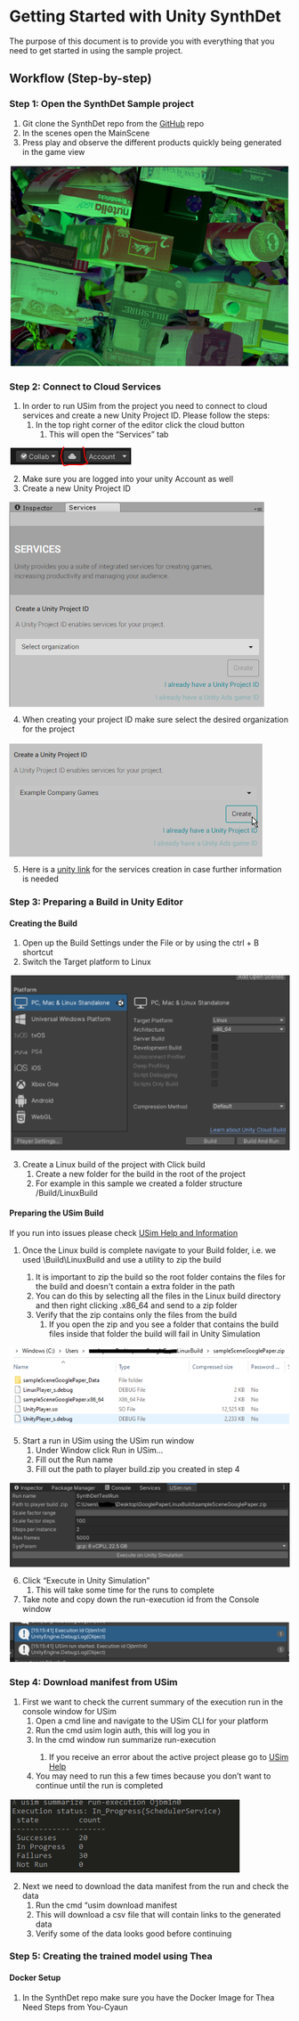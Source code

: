 # Getting Started with Unity SynthDet

The purpose of this document is to provide you with everything that you need to get started in using the sample project. 

## Workflow (Step-by-step)
### Step 1: Open the SynthDet Sample project
1. Git clone the SynthDet repo from the [GitHub](https://github.com/Unity-Technologies/SynthDet) repo
2. In the scenes open the MainScene 
3. Press play and observe the different products quickly being generated in the game view

<img src="images/dataset.png" align="middle"/>

### Step 2: Connect to Cloud Services 
1. In order to run USim from the project you need to connect to cloud services and create a new Unity Project ID. Please follow the steps:
    1. In the top right corner of the editor click the cloud button
        1. This will open the “Services” tab

<img src="images/OpenCloudServices.png" align="middle"/>

2. Make sure you are logged into your unity Account as well
3. Create a new Unity Project ID 

<img src="images/CreateNewUnityProjectID.PNG" align="middle"/>

4. When creating your project ID make sure select the desired organization for the project

<img src="images/UnityProjectIdOrg.PNG" align="middle"/>

5. Here is a [unity link](https://docs.unity3d.com/Manual/SettingUpProjectServices.html) for the services creation in case further information is needed

### Step 3: Preparing a Build in Unity Editor 
#### Creating the Build
1. Open up the Build Settings under the File or by using the ctrl + B shortcut
2. Switch the Target platform to Linux 

<img src="images/targetingLinuxPlatform.PNG" align="middle"/>

3. Create a Linux build of the project with Click build
    1. Create a new folder for the build in the root of the project
    2. For example in this sample we created a folder structure <Project Path>/Build/LinuxBuild 

#### Preparing the USim Build
If you run into issues please check [USim Help and Information](USim.md) 
1. Once the Linux build is complete navigate to your Build folder, i.e. we used <Project>\Build\LinuxBuild and use a utility to zip the build
    1. It is important to zip the build so the root folder contains the files for the build and doesn't contain a extra folder in the path
    2. You can do this by selecting all the files in the Linux build directory and then right clicking <PlayerBuild>.x86_64 and send to a zip folder
    3. Verify that the zip contains only the files from the build
        1. If you open the zip and you see a folder that contains the build files inside that folder the build will fail in Unity Simulation

<img src="images/exampleLinuxZipBuild.PNG" align="middle"/>

5. Start a run in USim using the USim run window 
    1. Under Window click Run in USim…
    2. Fill out the Run name  
    3. Fill out the path to player build.zip you created in step 4

<img src="images/USimRunWindow.PNG" align="middle"/>

6. Click “Execute in Unity Simulation”
    1. This will take some time for the runs to complete
7. Take note and copy down the run-execution id from the Console window

<img src="images/NoteExecutionID.PNG" align="middle"/>

### Step 4: Download manifest from USim
1. First we want to check the current summary of the execution run in the console window for USim
    1. Open a cmd line and navigate to the USim CLI for your platform 
    2. Run the cmd usim login auth, this will log you in
    3. In the cmd window run summarize run-execution <execution id>
        1. If you receive  an error about the active project please go to [USim Help](USim.md)
    4. You may need to run this a few times because you don’t want to continue until the run is completed 

<img src="images/usimSumExecution.PNG" align="middle"/>

2. Next we need to download the data manifest from the run and check the data 
    1. Run the cmd “usim download manifest <execution id>
    2. This will download a csv file that will contain links to the generated data
    3. Verify some of the data looks good before continuing

### Step 5: Creating the trained model using Thea
#### Docker Setup
1. In the SynthDet repo make sure you have the Docker Image for Thea 
Need Steps from You-Cyaun  